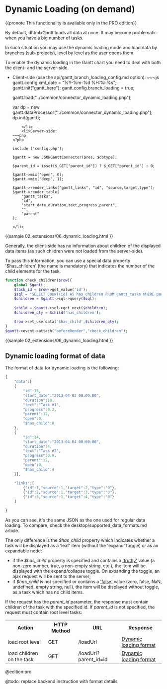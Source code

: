 Dynamic Loading (on demand)
=========================================

{{pronote This functionality is available only in the PRO edition}}

By default, dhtmlxGantt loads all data at once. It may become problematic when you have a big number of tasks.

In such situation you may use the dynamic loading mode and load data by branches (sub-projects), level by level as the user opens them. 


To enable the dynamic loading in the Gantt chart you need to deal with both the client- and the server-side.

<ul>
	<li>Client-side (use the api/gantt_branch_loading_config.md option):
~~~js
gantt.config.xml_date = "%Y-%m-%d %H:%i:%s";
gantt.init("gantt_here");
gantt.config.branch_loading = true;
		
gantt.load("../common/connector_dynamic_loading.php");

var dp = new gantt.dataProcessor("../common/connector_dynamic_loading.php");
dp.init(gantt);
~~~
	</li>
    <li>Server-side:
~~~php
<?php

include ('config.php');

$gantt = new JSONGanttConnector($res, $dbtype);

$parent_id = isset($_GET["parent_id"]) ? $_GET["parent_id"] : 0;

$gantt->mix("open", 0);
$gantt->mix("deep", 1);

$gantt->render_links("gantt_links", "id", "source,target,type");
$gantt->render_table(
	"gantt_tasks",
    "id",
    "start_date,duration,text,progress,parent",
    "", 
    "parent"
);
~~~
	</li>
</ul>
{{sample
02_extensions/06_dynamic_loading.html
}}

<br>

Generally, the client-side has no information about children of the displayed data items (as such children were not loaded from the server-side). 

To pass this information, you can use a special data property '$has_children' (the name is mandatory) that indicates the number of the child elements for the task.

~~~php
function check_children($row){
    global $gantt;
    $task_id = $row->get_value('id');
    $sql = "SELECT COUNT(id) AS has_children FROM gantt_tasks WHERE parent='{$task_id}'";
    $children = $gantt->sql->query($sql);
    
    $child = $gantt->sql->get_next($children);
    $children_qty = $child['has_children'];

    $row->set_userdata('$has_child',$children_qty);
}
$gantt->event->attach("beforeRender","check_children");
~~~

{{sample
02_extensions/06_dynamic_loading.html
}}


Dynamic loading format of data
-----------------------

The format of data for dynamic loading is the following:

~~~js
{
	"data":[
	{
		"id":13,
		"start_date":"2013-04-02 00:00:00",
		"duration":10,
		"text":"Task #1",
		"progress":0.2,
		"parent":12,
		"open":0,
		"$has_child":0
	},
	{
		"id":14,
		"start_date":"2013-04-04 00:00:00",
		"duration":4,
		"text":"Task #2",
		"progress":0.9,
		"parent":12,
		"open":0,
		"$has_child":4
	}],

	"links":[
		{"id":1,"source":1,"target":2,"type":"0"},
		{"id":2,"source":1,"target":3,"type":"0"},
		{"id":3,"source":1,"target":4,"type":"0"}
	]

}
~~~

As you can see, it's the same JSON as the one used for regular data loading. To compare, check the desktop/supported_data_formats.md article.

The only difference is the *$has_child* property which indicates whether a task will be displayed as a 'leaf' item (without the 'expand' toggle) or as an expandable node:

- if the *$has_child* property is specified and contains a ['truthy'](https://developer.mozilla.org/en-US/docs/Glossary/Truthy) value (a non-zero number, true, a non-empty string, etc.),
the item will be displayed with the expand/collapse toggle. On expanding the toggle, an ajax request will be sent to the server;
- if *$has_child* is not specified or contains a ['falsy'](https://developer.mozilla.org/en-US/docs/Glossary/Falsy) value (zero, false, NaN, undefined, empty string, null),
the item will be displayed without toggle, as a task which has no child items.

If the request has the *parent_id* parameter, the response must contain children of the task with the specified id. If *parent_id* is not specified, the request must contain root level tasks:

<table class="dp_table">
	<tr>
    	<th><b>Action</b></th><th><b>HTTP Method</b></th><th><b>URL</b></th><th><b>Response</b></th>
    </tr>
	<tr>
    	<td>load root level</td>
		<td>GET</td>
        <td>/loadUrl</td>
        <td><a href="#dynamicloadingformatofdata">Dynamic loading format</a></td>
	</tr>
    <tr>
		<td>load children on the task</td>
		<td>GET</td>
        <td>/loadUrl?parent_id=id</td>
        <td><a href="#dynamicloadingformatofdata">Dynamic loading format</a></td>
    </tr>

</table>


@edition:pro


@todo:
   replace backend instruction with format details